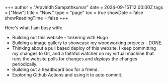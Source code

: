 +++
author = "Aravindh Sampathkumar"
date = 2024-09-15T12:00:00Z
tags = ["Now"]
title = "Now."
type = "page"
toc = true
showDate = false
showReadingTime = false
+++

Here's what I am busy with:
* Building out this website - tinkering with Hugo
* Building a image gallery to showcase my woodworking projects - DONE.
* Thinking about a pull based deploy of this website. I keep committing my changes to Git, and a faithful watcher on my virtual machine that runs the website polls for changes and _deploys_ the changes periodically.
* Building out a headboard box for a friend.
* Exploring Github Actions and using it to auto commit.
